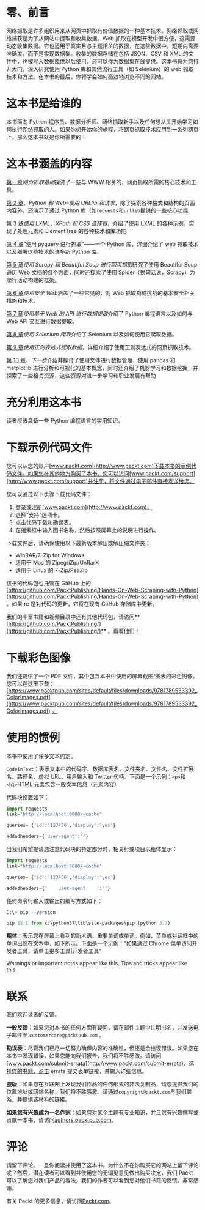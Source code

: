 # 零、前言

网络抓取是许多组织用来从网页中抓取有价值数据的一种基本技术。网络抓取或网络捕获是为了从网站中提取和收集数据。Web 抓取在模型开发中很方便，这需要动态收集数据。它也适用于真实且与主题相关的数据，在这些数据中，短期内需要准确度，而不是实现数据集。收集的数据存储在包括 JSON、CSV 和 XML 的文件中，也被写入数据库供以后使用，还可以作为数据集在线提供。这本书将为您打开大门，深入研究使用 Python 库和其他流行工具（如 Selenium）的 web 抓取技术和方法。在本书的最后，你将学会如何高效地浏览不同的网站。

# 这本书是给谁的

本书面向 Python 程序员、数据分析师、网络抓取新手以及任何想从头开始学习如何执行网络抓取的人。如果你想开始你的旅程，将网页抓取技术应用到一系列网页上，那么这本书就是你所需要的！

# 这本书涵盖的内容

[第一章](01.html)*网页抓取基础*探讨了一些与 WWW 相关的、网页抓取所需的核心技术和工具。

[第 2 章](02.html)、*Python 和 Web–使用 URLlib 和请求*，除了探索各种格式和结构的页面内容外，还演示了通过 Python 库（如`requests`和`urllib`提供的一些核心功能

[第 3 章](03.html)*使用 LXML、XPath 和 CSS 选择器*，介绍了使用 LXML 的各种示例，实现了处理元素和 ElementTree 的各种技术和库功能

[第 4 章](04.html)“使用 pyquery 进行抓取”——一个 Python 库，详细介绍了 web 抓取技术以及部署这些技术的许多新 Python 库。

[第 5 章](05.html)*使用 Scrapy 和 Beautiful Soup 进行网页抓取*研究了使用 Beautiful Soup 遍历 Web 文档的各个方面，同时还探索了使用 Spider（换句话说，Scrapy）为爬行活动构建的框架。

[第 6 章](06.html)*使用安全 Web*涵盖了一些常见的、对 Web 抓取构成挑战的基本安全相关措施和技术。

[第 7 章](07.html)*使用基于 Web 的 API 进行数据提取*介绍了 Python 编程语言以及如何与 Web API 交互进行数据提取。

[第 8 章](08.html)*使用 Selenium 爬取*介绍了 Selenium 以及如何使用它爬取数据。

[第 9 章](09.html)*使用正则表达式提取数据*，详细介绍了使用正则表达式的网页抓取技术。

[第 10 章](10.html)、*下一步*介绍并探讨了使用文件进行数据管理、使用 pandas 和 matplotlib 进行分析和可视化的基本概念，同时还介绍了机器学习和数据挖掘，并探索了一些相关资源，这些资源对进一步学习和职业发展有帮助

# 充分利用这本书

读者应该具备一些 Python 编程语言的实用知识。

# 下载示例代码文件

您可以从您的账户[www.packt.com](http://www.packt.com)下载本书的示例代码文件。如果您在其他地方购买了本书，您可以访问[www.packt.com/support](http://www.packt.com/support)并注册，将文件通过电子邮件直接发送给您。

您可以通过以下步骤下载代码文件：

1.  登录或注册[www.packt.com](http://www.packt.com)。
2.  选择“支持”选项卡。
3.  点击代码下载和勘误表。
4.  在搜索框中输入图书名称，然后按照屏幕上的说明进行操作。

下载文件后，请确保使用以下最新版本解压或解压缩文件夹：

*   WinRAR/7-Zip for Windows
*   适用于 Mac 的 Zipeg/iZip/UnRarX
*   适用于 Linux 的 7-Zip/PeaZip

该书的代码包也托管在 GitHub 上的[https://github.com/PacktPublishing/Hands-On-Web-Scraping-with-Python](https://github.com/PacktPublishing/Hands-On-Web-Scraping-with-Python) 。如果 re 是对代码的更新，它将在现有 GitHub 存储库中更新。

我们的丰富书籍和视频目录中还有其他代码包，请访问**[https://github.com/PacktPublishing/](https://github.com/PacktPublishing/)** 。看看他们！

# 下载彩色图像

我们还提供了一个 PDF 文件，其中包含本书中使用的屏幕截图/图表的彩色图像。您可以在这里下载：[https://www.packtpub.com/sites/default/files/downloads/9781789533392_ColorImages.pdf](https://www.packtpub.com/sites/default/files/downloads/9781789533392_ColorImages.pdf) [。](https://www.packtpub.com/sites/default/files/downloads/9781789533392_ColorImages.pdf)

# 使用的惯例

本书中使用了许多文本约定。

`CodeInText`：表示文本中的代码字、数据库表名、文件夹名、文件名、文件扩展名、路径名、虚拟 URL、用户输入和 Twitter 句柄。下面是一个示例：`<p>`和`<h1>`HTML 元素包含一般文本信息（元素内容）

代码块设置如下：

```py
import requests
link="http://localhost:8080/~cache"

queries= {'id':'123456','display':'yes'}

addedheaders={'user-agent':''}
```

当我们希望提请您注意代码块的特定部分时，相关行或项目以粗体显示：

```py
import requests
link="http://localhost:8080/~cache"

queries= {'id':'123456','display':'yes'}

addedheaders={'    user-agent    ':''}
```

任何命令行输入或输出的编写方式如下：

```py
C:\> pip --version

pip 18.1 from c:\python37\lib\site-packages\pip (python 3.7)
```

**粗体**：表示您在屏幕上看到的新术语、重要单词或单词。例如，菜单或对话框中的单词出现在文本中，如下所示。下面是一个示例：“如果通过 Chrome 菜单访问开发者工具，请单击更多工具|开发者工具”

Warnings or important notes appear like this. Tips and tricks appear like this.

# 联系

我们欢迎读者的反馈。

**一般反馈**：如果您对本书的任何方面有疑问，请在邮件主题中注明书名，并发送电子邮件至 `customercare@packtpub.com` 。

**勘误表**：尽管我们已尽一切努力确保内容的准确性，但还是会出现错误。如果您在本书中发现错误，如果您能向我们报告，我们将不胜感激。请访问[www.packt.com/submit-errata](http://www.packt.com/submit-errata)，选择您的书籍，点击 errata 提交表单链接，并输入详细信息。

**盗版**：如果您在互联网上发现我们作品的任何形式的非法复制品，请您提供我们的位置地址或网站名称，我们将不胜感激。请通过`copyright@packt.com`与我们联系，并提供该材料的链接。

**如果您有兴趣成为一名作家**：如果您对某个主题有专业知识，并且您有兴趣撰写或贡献一本书，请访问[authors.packtpub.com](http://authors.packtpub.com/)。

# 评论

请留下评论。一旦你阅读并使用了这本书，为什么不在你购买它的网站上留下评论呢？然后，潜在读者可以看到并使用您的无偏见意见做出购买决定，我们 Packt 可以了解您对我们产品的看法，我们的作者可以看到您对他们书籍的反馈。非常感谢。

有关 Packt 的更多信息，请访问[Packt.com](http://www.packt.com/)。